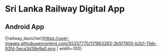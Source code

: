 # Sri Lanka Railway Digital App
## Android App
![railway_launcher](https://user-images.githubusercontent.com/55337770/117863283-3b5f7800-b2b1-11eb-93fd-5eca3d38e9a0.png | width=100)
